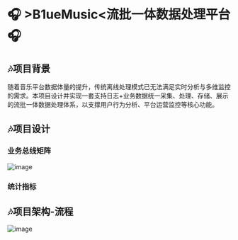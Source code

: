 # 🎧 >B1ueMusic<流批一体数据处理平台 🎧
## 🎶项目背景
  随着音乐平台数据体量的提升，传统离线处理模式已无法满足实时分析与多维监控的需求。本项目设计并实现一套支持日志+业务数据统一采集、处理、存储、展示的流批一体数据处理体系，以支撑用户行为分析、平台运营监控等核心功能。
## 🎶项目设计
### 业务总线矩阵
![image](https://github.com/user-attachments/assets/d116ec12-d6cc-4662-b625-025a6f061ddd)
### 统计指标

## 🎶项目架构-流程
![image](https://github.com/user-attachments/assets/aa860e72-12ec-48b4-a5fb-ab8dd46331a2)



